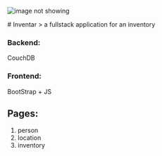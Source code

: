 <p><img src="https://picsum.photos/id/1/200/200" alt="image not showing" title="inventory" /></p>
# Inventar
> a fullstack application for an inventory 

### Backend: 
CouchDB

### Frontend:
BootStrap + JS

## Pages:
1. person
2. location
3. inventory
